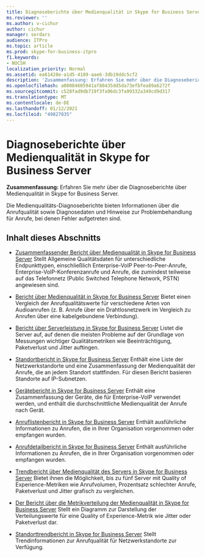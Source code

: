 ```yaml
---
title: Diagnoseberichte über Medienqualität in Skype for Business Server
ms.reviewer: ''
ms.author: v-cichur
author: cichur
manager: serdars
audience: ITPro
ms.topic: article
ms.prod: skype-for-business-itpro
f1.keywords:
- NOCSH
localization_priority: Normal
ms.assetid: ea61428e-a1d5-4189-aae6-3db19ddc5cf2
description: 'Zusammenfassung: Erfahren Sie mehr über die Diagnoseberichte über Medienqualität in Skype for Business Server.'
ms.openlocfilehash: a00084605941af80435dd5da73efbfea89a6272f
ms.sourcegitcommit: c528fad9db719f3fa96dc3fa99332a349cd9d317
ms.translationtype: MT
ms.contentlocale: de-DE
ms.lasthandoff: 01/12/2021
ms.locfileid: "49827835"
---
```

# <a name="media-quality-diagnostic-reports-in-skype-for-business-server"></a>Diagnoseberichte über Medienqualität in Skype for Business Server
 
**Zusammenfassung:** Erfahren Sie mehr über die Diagnoseberichte über Medienqualität in Skype for Business Server.
  
Die Medienqualitäts-Diagnoseberichte bieten Informationen über die Anrufqualität sowie Diagnosedaten und Hinweise zur Problembehandlung für Anrufe, bei denen Fehler aufgetreten sind.
  
## <a name="in-this-section"></a>Inhalt dieses Abschnitts

- [Zusammenfassender Bericht über Medienqualität in Skype for Business Server](summary.md) Stellt Allgemeine Qualitätsdaten für unterschiedliche Endpunkttypen, einschließlich Enterprise-VoIP Peer-to-Peer-Anrufe, Enterprise-VoIP-Konferenzanrufe und Anrufe, die zumindest teilweise auf das Telefonnetz (Public Switched Telephone Network, PSTN) angewiesen sind.
    
- [Bericht über Medienqualität in Skype for Business Server](comparison.md) Bietet einen Vergleich der Anrufqualitätswerte für verschiedene Arten von Audioanrufen (z. B. Anrufe über ein Drahtlosnetzwerk im Vergleich zu Anrufen über eine kabelgebundene Verbindung).
    
- [Bericht über Serverleistung in Skype for Business Server](server-performance.md) Listet die Server auf, auf denen die meisten Probleme auf der Grundlage von Messungen wichtiger Qualitätsmetriken wie Beeinträchtigung, Paketverlust und Jitter auftingen.
    
- [Standortbericht in Skype for Business Server](location-report.md) Enthält eine Liste der Netzwerkstandorte und eine Zusammenfassung der Medienqualität der Anrufe, die an jedem Standort stattfinden. Für diesen Bericht basieren Standorte auf IP-Subnetzen.
    
- [Gerätebericht in Skype for Business Server](device-report.md) Enthält eine Zusammenfassung der Geräte, die für Enterprise-VoIP verwendet werden, und enthält die durchschnittliche Medienqualität der Anrufe nach Gerät.
    
- [Anruflistenbericht in Skype for Business Server](call-list-report-0.md) Enthält ausführliche Informationen zu Anrufen, die in Ihrer Organisation vorgenommen oder empfangen wurden.
    
- [Anrufdetailbericht in Skype for Business Server](call-detail-report.md) Enthält ausführliche Informationen zu Anrufen, die in Ihrer Organisation vorgenommen oder empfangen wurden.
    
- [Trendbericht über Medienqualität des Servers in Skype for Business Server](server-media-quality-trend-report.md) Bietet ihnen die Möglichkeit, bis zu fünf Server mit Quality of Experience-Metriken wie Anrufvolumen, Prozentsatz schlechter Anrufe, Paketverlust und Jitter grafisch zu vergleichen.
    
- [Der Bericht über die Metrikverteilung der Medienqualität in Skype for Business Server](media-quality-metrics-distribution-report.md) Stellt ein Diagramm zur Darstellung der Verteilungswerte für eine Quality of Experience-Metrik wie Jitter oder Paketverlust dar.
    
- [Standorttrendbericht in Skype for Business Server](location-trend-report.md) Stellt Trendinformationen zur Anrufqualität für Netzwerkstandorte zur Verfügung.
    

